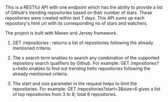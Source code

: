 This is a RESTful API with one endpoint which has the ability to provide a list of Github's trending repositories based on their 
number of stars. These repositories were created within last 7 days. This API sums up each repository's html url with
its corresponding no of stars and watchers.

The project is built with Maven and Jersey framework.

1. GET /repositories : returns a list of repositories following the already mentioned criteria.

2. The s search term enables to search any combination of the supported repository search qualifiers by Github. 
For example: GET /repositories?s=hello enables to find out trending hello repositories following the already mentioned criteria.

3. The start and size parameter in the request helps to limit the repositories. 
For example: GET /repositories?start=3&size=6 gives a list of top repositories from 3 to 8; total 6 repositories.
